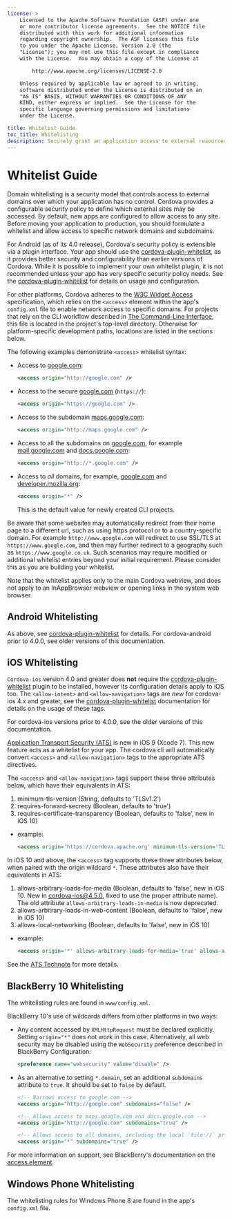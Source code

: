 ```yaml
---
license: >
    Licensed to the Apache Software Foundation (ASF) under one
    or more contributor license agreements.  See the NOTICE file
    distributed with this work for additional information
    regarding copyright ownership.  The ASF licenses this file
    to you under the Apache License, Version 2.0 (the
    "License"); you may not use this file except in compliance
    with the License.  You may obtain a copy of the License at

        http://www.apache.org/licenses/LICENSE-2.0

    Unless required by applicable law or agreed to in writing,
    software distributed under the License is distributed on an
    "AS IS" BASIS, WITHOUT WARRANTIES OR CONDITIONS OF ANY
    KIND, either express or implied.  See the License for the
    specific language governing permissions and limitations
    under the License.

title: Whitelist Guide
toc_title: Whitelisting
description: Securely grant an application access to external resources.
---
```


# Whitelist Guide

Domain whitelisting is a security model that controls access to
external domains over which your application has no control. Cordova
provides a configurable security policy to define which external sites may be
accessed.  By default, new apps are configured to allow access to any site.
Before moving your application to production, you should formulate a whitelist
and allow access to specific network domains and subdomains.

For Android (as of its 4.0 release), Cordova's security policy is extensible via a plugin
interface.  Your app should use the [cordova-plugin-whitelist][wlp], as it provides
better security and configurability than earlier versions of Cordova.  While
it is possible to implement your own whitelist plugin, it is not recommended
unless your app has very specific security policy needs.  See the
[cordova-plugin-whitelist][wlp] for details on usage and configuration.

For other platforms, Cordova adheres to the [W3C Widget Access][1] specification,
which relies on the `<access>` element within the app's `config.xml` file to
enable network access to specific domains. For projects that rely on
the CLI workflow described in [The Command-Line Interface](../../cli/index.html), this file is
located in the project's top-level directory. Otherwise for
platform-specific development paths, locations are listed in the
sections below.

The following examples demonstrate `<access>` whitelist syntax:

* Access to [google.com][2]:

    ```xml
    <access origin="http://google.com" />
    ```

* Access to the secure [google.com][3] (`https://`):

    ```xml
    <access origin="https://google.com" />
    ```

* Access to the subdomain [maps.google.com][4]:

    ```xml
    <access origin="http://maps.google.com" />
    ```

* Access to all the subdomains on [google.com][2], for example
  [mail.google.com][5] and [docs.google.com][6]:

    ```xml
    <access origin="http://*.google.com" />
    ```

* Access to _all_ domains, for example, [google.com][2] and
  [developer.mozilla.org][7]:

    ```xml
    <access origin="*" />
    ```

  This is the default value for newly created CLI projects.

Be aware that some websites may automatically redirect from their home page to
a different url, such as using https protocol or to a country-specific
domain. For example `http://www.google.com` will redirect to use SSL/TLS at
`https://www.google.com`, and then may further redirect to a geography such as
`https://www.google.co.uk`. Such scenarios may require modified or additional
whitelist entries beyond your initial requirement. Please consider this
as you are building your whitelist.

Note that the whitelist applies only to the main Cordova webview, and does not
apply to an InAppBrowser webview or opening links in the system web browser.

## Android Whitelisting

As above, see [cordova-plugin-whitelist][wlp] for details.  For cordova-android
prior to 4.0.0, see older versions of this documentation.

## iOS Whitelisting

`Cordova-ios` version 4.0 and greater does **not** require the [cordova-plugin-whitelist][wlp] plugin to be installed, however its configuration details apply to iOS too. The `<allow-intent>` and `<allow-navigation>` tags are _new_ for cordova-ios 4.x and greater, see the [cordova-plugin-whitelist][wlp] documentation for details on the usage of these tags.

For cordova-ios versions prior to 4.0.0, see the older versions of this documentation.

[Application Transport Security (ATS)](https://developer.apple.com/library/prerelease/ios/documentation/General/Reference/InfoPlistKeyReference/Articles/CocoaKeys.html#//apple_ref/doc/uid/TP40009251-SW33) is new in iOS 9 (Xcode 7). This new feature acts as a whitelist for your app. The cordova cli will automatically convert `<access>` and `<allow-navigation>` tags to the appropriate ATS directives.

The `<access>` and `<allow-navigation>` tags support these three attributes below, which have their equivalents in ATS:

1. minimum-tls-version (String, defaults to 'TLSv1.2')
2. requires-forward-secrecy (Boolean, defaults to 'true')
3. requires-certificate-transparency (Boolean, defaults to 'false', new in iOS 10)

* example:

    ```xml
    <access origin='https://cordova.apache.org' minimum-tls-version='TLSv1.1' requires-forward-secrecy='false' requires-certificate-transparency='true' />
    ```
    
In iOS 10 and above, the `<access>` tag supports these three attributes below, when paired with the origin wildcard `*`. These attributes also have their equivalents in ATS:

1. allows-arbitrary-loads-for-media (Boolean, defaults to 'false', new in iOS 10. New in cordova-ios@4.5.0, fixed to use the proper attribute name). The old attribute `allows-arbitrary-loads-in-media` is now deprecated.
2. allows-arbitrary-loads-in-web-content (Boolean, defaults to 'false', new in iOS 10)
3. allows-local-networking (Boolean, defaults to 'false', new in iOS 10)

* example:

    ```xml
    <access origin='*' allows-arbitrary-loads-for-media='true' allows-arbitrary-loads-in-web-content='true' allows-local-networking='true' />
    ```

See the [ATS Technote](https://developer.apple.com/library/prerelease/ios/documentation/General/Reference/InfoPlistKeyReference/Articles/CocoaKeys.html#//apple_ref/doc/uid/TP40009251-SW33) for more details.

## BlackBerry 10 Whitelisting

The whitelisting rules are found in `www/config.xml`.

BlackBerry 10's use of wildcards differs from other platforms in two
ways:

* Any content accessed by `XMLHttpRequest` must be declared
  explicitly. Setting `origin="*"` does not work in this case.
  Alternatively, all web security may be disabled using the
  `WebSecurity` preference described in BlackBerry Configuration:

    ```xml
    <preference name="websecurity" value="disable" />
    ```

* As an alternative to setting `*.domain`, set an additional
  `subdomains` attribute to `true`. It should be set to `false` by
  default.

    ```xml
    <!-- Narrows access to google.com -->
    <access origin="http://google.com" subdomains="false" />

    <!-- Allows access to maps.google.com and docs.google.com -->
    <access origin="http://google.com" subdomains="true" />

    <!-- Allows access to all domains, including the local `file://` protocol -->
    <access origin="*" subdomains="true" />
    ```

For more information on support, see BlackBerry's documentation on the
[access element][8].

## Windows Phone Whitelisting

The whitelisting rules for Windows Phone 8 are found in the
app's `config.xml` file.

[wlp]: ../../../reference/cordova-plugin-whitelist/
[1]: http://www.w3.org/TR/widgets-access/
[2]: http://google.com
[3]: https://google.com
[4]: http://maps.google.com
[5]: http://mail.google.com
[6]: http://docs.google.com
[7]: http://developer.mozilla.org
[8]: https://developer.blackberry.com/html5/documentation/v1_0/access_element_834677_11.html
